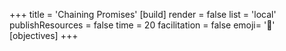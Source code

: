 +++
title = 'Chaining Promises'
[build]
    render = false
    list = 'local'
    publishResources = false
time = 20
facilitation = false
emoji= '🧩'
[objectives]
+++

